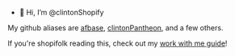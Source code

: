 - 👋 Hi, I’m @clintonShopify

My github aliases are [afbase](https://github.com/afbase), [clintonPantheon](https://github.com/clintonPantheon), and a few others.

If you're shopifolk reading this, check out my [work with me guide](https://workwithme.guide/clintonPantheon/)!

<!---
clintonShopify/clintonShopify is a ✨ special ✨ repository because its `README.md` (this file) appears on your GitHub profile.
You can click the Preview link to take a look at your changes.
--->
